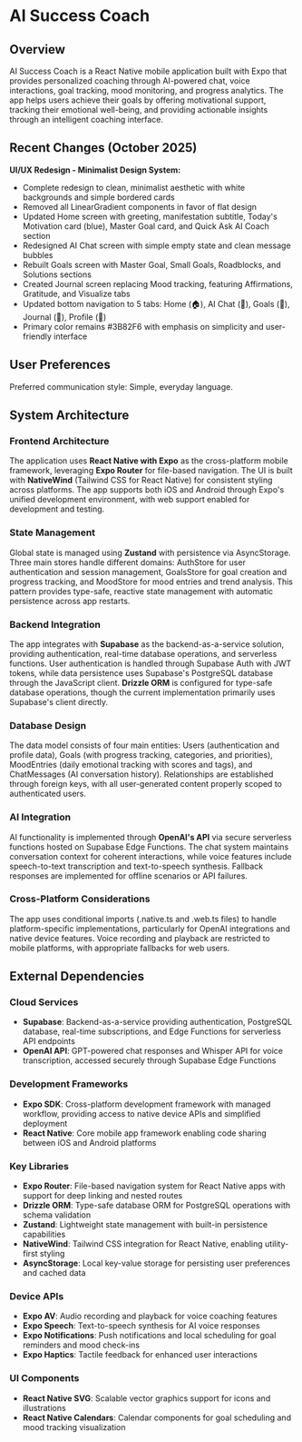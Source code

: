 # AI Success Coach

## Overview

AI Success Coach is a React Native mobile application built with Expo that provides personalized coaching through AI-powered chat, voice interactions, goal tracking, mood monitoring, and progress analytics. The app helps users achieve their goals by offering motivational support, tracking their emotional well-being, and providing actionable insights through an intelligent coaching interface.

## Recent Changes (October 2025)

**UI/UX Redesign - Minimalist Design System:**
- Complete redesign to clean, minimalist aesthetic with white backgrounds and simple bordered cards
- Removed all LinearGradient components in favor of flat design
- Updated Home screen with greeting, manifestation subtitle, Today's Motivation card (blue), Master Goal card, and Quick Ask AI Coach section
- Redesigned AI Chat screen with simple empty state and clean message bubbles
- Rebuilt Goals screen with Master Goal, Small Goals, Roadblocks, and Solutions sections
- Created Journal screen replacing Mood tracking, featuring Affirmations, Gratitude, and Visualize tabs
- Updated bottom navigation to 5 tabs: Home (🏠), AI Chat (💬), Goals (🎯), Journal (📔), Profile (👤)
- Primary color remains #3B82F6 with emphasis on simplicity and user-friendly interface

## User Preferences

Preferred communication style: Simple, everyday language.

## System Architecture

### Frontend Architecture
The application uses **React Native with Expo** as the cross-platform mobile framework, leveraging **Expo Router** for file-based navigation. The UI is built with **NativeWind** (Tailwind CSS for React Native) for consistent styling across platforms. The app supports both iOS and Android through Expo's unified development environment, with web support enabled for development and testing.

### State Management
Global state is managed using **Zustand** with persistence via AsyncStorage. Three main stores handle different domains: AuthStore for user authentication and session management, GoalsStore for goal creation and progress tracking, and MoodStore for mood entries and trend analysis. This pattern provides type-safe, reactive state management with automatic persistence across app restarts.

### Backend Integration
The app integrates with **Supabase** as the backend-as-a-service solution, providing authentication, real-time database operations, and serverless functions. User authentication is handled through Supabase Auth with JWT tokens, while data persistence uses Supabase's PostgreSQL database through the JavaScript client. **Drizzle ORM** is configured for type-safe database operations, though the current implementation primarily uses Supabase's client directly.

### Database Design
The data model consists of four main entities: Users (authentication and profile data), Goals (with progress tracking, categories, and priorities), MoodEntries (daily emotional tracking with scores and tags), and ChatMessages (AI conversation history). Relationships are established through foreign keys, with all user-generated content properly scoped to authenticated users.

### AI Integration
AI functionality is implemented through **OpenAI's API** via secure serverless functions hosted on Supabase Edge Functions. The chat system maintains conversation context for coherent interactions, while voice features include speech-to-text transcription and text-to-speech synthesis. Fallback responses are implemented for offline scenarios or API failures.

### Cross-Platform Considerations
The app uses conditional imports (.native.ts and .web.ts files) to handle platform-specific implementations, particularly for OpenAI integrations and native device features. Voice recording and playback are restricted to mobile platforms, with appropriate fallbacks for web users.

## External Dependencies

### Cloud Services
- **Supabase**: Backend-as-a-service providing authentication, PostgreSQL database, real-time subscriptions, and Edge Functions for serverless API endpoints
- **OpenAI API**: GPT-powered chat responses and Whisper API for voice transcription, accessed securely through Supabase Edge Functions

### Development Frameworks
- **Expo SDK**: Cross-platform development framework with managed workflow, providing access to native device APIs and simplified deployment
- **React Native**: Core mobile app framework enabling code sharing between iOS and Android platforms

### Key Libraries
- **Expo Router**: File-based navigation system for React Native apps with support for deep linking and nested routes
- **Drizzle ORM**: Type-safe database ORM for PostgreSQL operations with schema validation
- **Zustand**: Lightweight state management with built-in persistence capabilities
- **NativeWind**: Tailwind CSS integration for React Native, enabling utility-first styling
- **AsyncStorage**: Local key-value storage for persisting user preferences and cached data

### Device APIs
- **Expo AV**: Audio recording and playback for voice coaching features
- **Expo Speech**: Text-to-speech synthesis for AI voice responses
- **Expo Notifications**: Push notifications and local scheduling for goal reminders and mood check-ins
- **Expo Haptics**: Tactile feedback for enhanced user interactions

### UI Components
- **React Native SVG**: Scalable vector graphics support for icons and illustrations
- **React Native Calendars**: Calendar components for goal scheduling and mood tracking visualization